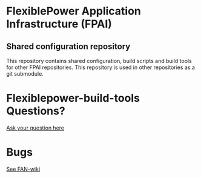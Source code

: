 # FlexiblePower Application Infrastructure (FPAI)

## Shared configuration repository

This repository contains shared configuration, build scripts and build tools for other FPAI repositories. This repository is used in other repositories as a git submodule.


# Flexiblepower-build-tools Questions?
[Ask your question here](https://github.com/flexiblepower/flexiblepower-build-tools/issues/new?title=Question:My%20Title&body)

# Bugs
[See FAN-wiki](https://github.com/flexiblepower/FAN-wiki/wiki/Bug-tracking-process)
